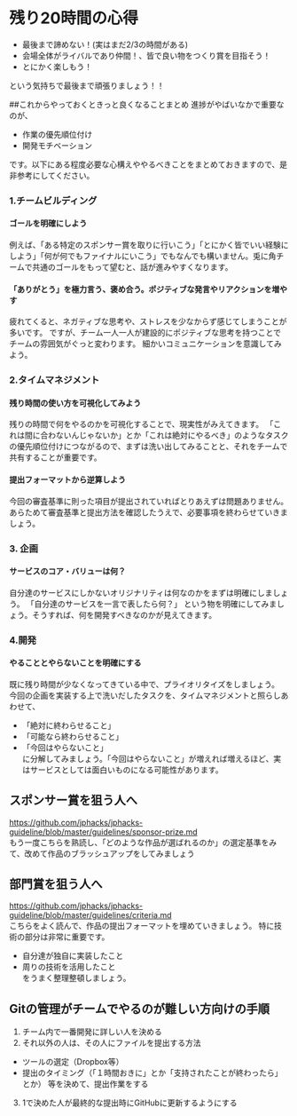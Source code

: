 # 残り20時間の心得
- 最後まで諦めない！(実はまだ2/3の時間がある)
- 会場全体がライバルであり仲間！、皆で良い物をつくり賞を目指そう！
- とにかく楽しもう！

という気持ちで最後まで頑張りましょう！！

##これからやっておくときっと良くなることまとめ
進捗がやばいなかで重要なのが、
- 作業の優先順位付け
- 開発モチベーション  

です。以下にある程度必要な心構えややるべきことをまとめておきますので、是非参考にしてください。

### 1.チームビルディング
#### ゴールを明確にしよう
例えば、「ある特定のスポンサー賞を取りに行いこう」「とにかく皆でいい経験にしよう」「何が何でもファイナルにいこう」でもなんでも構いません。兎に角チームで共通のゴールをもって望むと、話が進みやすくなります。

#### 「ありがとう」を極力言う、褒め合う。ポジティブな発言やリアクションを増やす

疲れてくると、ネガティブな思考や、ストレスを少なからず感じてしまうことが多いです。
ですが、チーム一人一人が建設的にポジティブな思考を持つことでチームの雰囲気がぐっと変わります。
細かいコミュニケーションを意識してみよう。

### 2.タイムマネジメント
#### 残り時間の使い方を可視化してみよう
残りの時間で何をやるのかを可視化することで、現実性がみえてきます。
「これは間に合わないんじゃないか」とか「これは絶対にやるべき」のようなタスクの優先順位付けにつながるので、まずは洗い出してみることと、それをチームで共有することが重要です。

#### 提出フォーマットから逆算しよう
今回の審査基準に則った項目が提出されていればとりあえずは問題ありません。
あらためて審査基準と提出方法を確認したうえで、必要事項を終わらせていきましょう。

### 3. 企画
#### サービスのコア・バリューは何？  
自分達のサービスにしかないオリジナリティは何なのかをまずは明確にしましょう。
「自分達のサービスを一言で表したら何？」
という物を明確にしてみましょう。そうすれば、何を開発すべきなのかが見えてきます。

### 4.開発
#### やることとやらないことを明確にする
既に残り時間が少なくなってきている中で、プライオリタイズをしましょう。
今回の企画を実装する上で洗いだしたタスクを、タイムマネジメントと照らしあわせて、
- 「絶対に終わらせること」
- 「可能なら終わらせること」
- 「今回はやらないこと」  
に分解してみましょう。「今回はやらないこと」が増えれば増えるほど、実はサービスとしては面白いものになる可能性があります。

## スポンサー賞を狙う人へ
https://github.com/jphacks/jphacks-guideline/blob/master/guidelines/sponsor-prize.md  
もう一度こちらを熟読し、「どのような作品が選ばれるのか」の選定基準をみて、改めて作品のブラッシュアップをしてみましょう

## 部門賞を狙う人へ
https://github.com/jphacks/jphacks-guideline/blob/master/guidelines/criteria.md  
こちらをよく読んで、作品の提出フォーマットを埋めていきましょう。
特に技術の部分は非常に重要です。
- 自分達が独自に実装したこと
- 周りの技術を活用したこと  
をうまく整理整頓しましょう。

## Gitの管理がチームでやるのが難しい方向けの手順
1. チーム内で一番開発に詳しい人を決める
2. それ以外の人は、その人にファイルを提出する方法
  - ツールの選定（Dropbox等）
  - 提出のタイミング（「１時間おきに」とか「支持されたことが終わったら」とか）
等を決めて、提出作業をする
3. 1で決めた人が最終的な提出時にGitHubに更新するようにする
